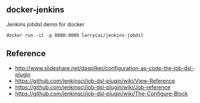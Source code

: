 ## docker-jenkins ##

Jenkins jobdsl demo for docker

	docker run -it -p 8080:8080 larrycai/jenkins-jobdsl 
	
## Reference ##
* http://www.slideshare.net/daspilker/configuration-as-code-the-job-dsl-plugin
* https://github.com/jenkinsci/job-dsl-plugin/wiki/View-Reference
* https://github.com/jenkinsci/job-dsl-plugin/wiki/Job-reference
* https://github.com/jenkinsci/job-dsl-plugin/wiki/The-Configure-Block 
	
